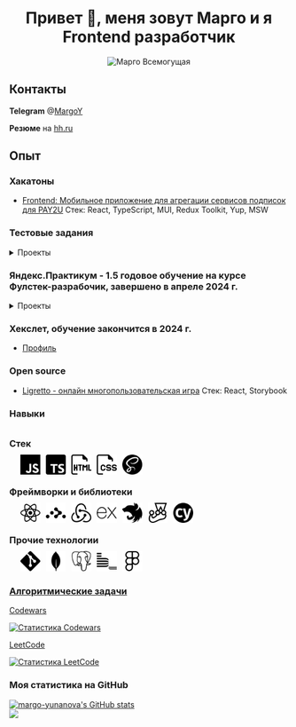 <h1 align="center">Привет 🖖, меня зовут Марго и я<br> Frontend разработчик</h1>

<div align="center"><img width="350px" src="./images/144.gif" alt="Марго Всемогущая" /></div>

## Контакты

**Telegram** @[MargoY](https://t.me/MargoY)

**Резюме** на [hh.ru](https://hh.ru/resume/308fa690ff0c7281a20039ed1f394354427034)</span>



## Опыт

### Хакатоны
  - [Frontend: Мобильное приложение для агрегации сервисов подписок для PAY2U](https://github.com/margo-yunanova/pay2u-subscriptions-hackathon)
  Стек: React, TypeScript, MUI, Redux Toolkit, Yup, MSW

### Тестовые задания
<details>
  <summary>Проекты</summary>

[Выполненные проекты](https://github.com/stars/margo-yunanova/lists/%D1%82%D0%B5%D1%81%D1%82%D0%BE%D0%B2%D1%8B%D0%B5-%D0%B7%D0%B0%D0%B4%D0%B0%D0%BD%D0%B8%D1%8F)


</details>

### Яндекс.Практикум - 1.5 годовое обучение на курсе Фулстек-разрабочик, завершено в апреле 2024 г.
<details>
  <summary>Проекты</summary>

- [Frontend: Место - это соцсеть для обмена фотографиями с возможностью ставить им лайки](https://github.com/margo-yunanova/mesto-project)
Стек: vanilla JavaScript, HTML, CSS, БЭМ, REST API

- [Backend: Место - это соцсеть для обмена фотографиями с возможностью ставить им лайки](https://github.com/margo-yunanova/mesto-project-plus)
Стек: TypeScript, ExpressJS, Mongodb, Mongoose, Celebrate, Winston, REST API, JWT

- [Визуализация работы алгоритмов и структур данных](https://github.com/margo-yunanova/algososh)
Стек: TypeScript, React, Cypress, Jest

- [Stellar burgers - одностраничное приложение бургерной](https://github.com/margo-yunanova/react-burger)
Стек: TypeScript, React, Drag-and-drop (react-dnd), Redux, ReactRouter, Websocket

- [КупиПодариДай - API для сервиса для создания списков желаний](https://github.com/margo-yunanova/kupipodariday-backend) Стек: TypeScript, NestJS, PostgreSQL, TypeORM, Passport.js, JWT, REST API

</details>

 
### Хекслет, обучение закончится в 2024 г.
- [Профиль](https://ru.hexlet.io/u/margo-yunanova)

### Open source

- [Ligretto - онлайн многопользовательская игра](https://github.com/MemeBattle/monorepo) Стек: React, Storybook

### Навыки

  <div>
    <div style="display: flex; flex-direction: column; gap: 10px;">
      <h3 style="margin-block-start: 18px;margin-block-end: 0px;">Стек</h3>
      <div style="display: flex; gap: 10px; margin-left: 20px;">
        <a href="https://www.flaticon.com/free-icons/javascript"><img src="./images/javascript.svg" width="36" height="36" alt="icon javascript" /></a>
        <a href="https://www.flaticon.com/free-icons/typescript"><img src="./images/typescript.png" width="36" height="36" alt="icon typescript" /></a>
        <a href=" https://www.flaticon.com/free-icons/html"><img src="./images/html.png" width="36" height="36" alt="icon html5" /></a>
        <a href="https://www.flaticon.com/free-icons/css"><img src="./images/css.png" width="36" height="36" alt="icon css" /></a>
        <a href="https://simpleicons.org/"><img src="./images/sass.svg" width="36" height="36" alt="icon css" /></a>
      </div>
    </div>
  </div>
  <div style="display: flex; flex-direction: column; gap: 10px;">
    <h3 style="margin-block-start: 18px;margin-block-end: 0px;">Фреймворки и библиотеки</h3>
    <div style="display: flex; gap: 10px; margin-left: 20px;">
      <a href="https://simpleicons.org/"><img src="./images/react.svg" width="36" height="36" alt="icon react" /></a>
      <a href="https://simpleicons.org/"><img src="./images/reactrouter.svg" width="36" height="36" alt="icon reactrouter" /></a>
      <a href="https://simpleicons.org/"><img src="./images/redux.svg" width="36" height="36" alt="icon redux" /></a>
      <a href="https://simpleicons.org/"><img src="./images/express.svg" width="36" height="36" alt="icon express" /></a>
      <a href="https://simpleicons.org/"><img src="./images/nestjs.svg" width="36" height="36" alt="icon nestjs" /></a>
      <a href="https://simpleicons.org/"><img src="./images/jest.svg" width="36" height="36" alt="icon jest" /></a>
      <a href="https://simpleicons.org/"><img src="./images/cypress.svg" width="36" height="36" alt="icon cypress" /></a>
    </div>
  </div>

  <div style="display: flex; flex-direction: column; gap: 10px;">
    <h3 style="margin-block-start: 18px;margin-block-end: 0px;">Прочие технологии</h3>
    <div style="display: flex; gap: 10px; margin-left: 20px;">
      <a href="https://www.flaticon.com/free-icons"><img src="./images/git.svg" width="36" height="36" alt="icon  git" /></a>
      <a href="https://www.flaticon.com/free-icons"><img src="./images/mongodb.svg" width="36" height="36" alt="icon mongo" /></a>
      <a href="https://www.flaticon.com/free-icons"><img src="./images/postgresql.svg" width="36" height="36" alt="icon postgresql" /></a>
      <a href="https://www.flaticon.com/free-icons"><img src="./images/bem.svg" width="36" height="36" alt="icon bem" /></a>
      <a href="https://www.flaticon.com/free-icons"><img src="./images/figma.svg" width="36" height="36" alt="figma" /></a>
    </div>
  </div>
</section>


### [Алгоритмические задачи](https://github.com/margo-yunanova/javascript-algorithms)

<a target="_blank" href="https://www.codewars.com/users/MargoY">Codewars</a>

<a target="_blank" href="https://www.codewars.com/users/MargoY">
  <img src="https://github.r2v.ch/codewars?user=MargoY" alt="Статистика Codewars" style="width: 400px" /></a>
  
<a target="_blank" href="https://leetcode.com/margoYunanova/">LeetCode</a>

<a target="_blank" href="https://github.com/margo-yunanova/javascript-algorithms/tree/main/leetcode">
  <img src="https://leetcode-stats-six.vercel.app/?username=margoYunanova&theme=dark" alt="Статистика LeetCode" style="width: 400px" /></a>

### Моя статистика на GitHub
  <div>
    <a target="_blank" href="http://www.github.com/margo-yunanova"><img
      src="https://github-readme-stats.vercel.app/api?username=margo-yunanova&show_icons=true&hide=stars,&count_private=true&title_color=a855f7&text_color=ffffff&icon_color=a855f7&bg_color=000000&hide_border=true&show_icons=true"
      alt="margo-yunanova's GitHub stats" style="width: 400px" /></a>
  </div>
  <div>
  <a target="_blank" href="http://www.github.com/margo-yunanova"><img
        src="https://github-readme-streak-stats.herokuapp.com/?user=margo-yunanova&stroke=ffffff&background=000000&ring=a855f7&fire=a855f7&currStreakNum=ffffff&currStreakLabel=a855f7&sideNums=ffffff&sideLabels=ffffff&dates=ffffff&hide_border=true"
        style="width: 400px" /></a>
  </div>
